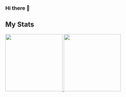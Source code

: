 ### Hi there 👋

<!--
**wuyanxin/wuyanxin** is a ✨ _special_ ✨ repository because its `README.md` (this file) appears on your GitHub profile.

Here are some ideas to get you started:

- 🔭 I’m currently working on ...
- 🌱 I’m currently learning ...
- 👯 I’m looking to collaborate on ...
- 🤔 I’m looking for help with ...
- 💬 Ask me about ...
- 📫 How to reach me: ...
- 😄 Pronouns: ...
- ⚡ Fun fact: ...
-->

## My Stats
<p>
<a href="https://github.com/wuyanxin">
  <img height="180em" src="https://github-readme-stats.vercel.app/api?username=wuyanxin&show_icons=true&theme=radical" />
  <img height="180em" src="https://github-readme-stats-eight-theta.vercel.app/api/top-langs/?username=wuyanxin&theme=radical&layout=compact" />
</a>
</p>
